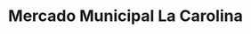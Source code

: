 ---
title: "Mercado Municipal La Carolina"
url: /quito/mercado-municipal-la-carolina/
shop: supermercado
---
